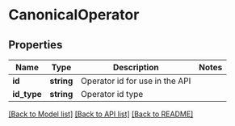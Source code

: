 # CanonicalOperator

## Properties
Name | Type | Description | Notes
------------ | ------------- | ------------- | -------------
**id** | **string** | Operator id for use in the API | 
**id_type** | **string** | Operator id type | 

[[Back to Model list]](../../README.md#documentation-for-models) [[Back to API list]](../../README.md#documentation-for-api-endpoints) [[Back to README]](../../README.md)


